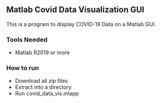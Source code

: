 ## **Matlab Covid Data Visualization GUI**
This is a program to display COVID-19 Data on a Matlab GUI.

### **Tools Needed**
- Matlab R2019 or more

### **How to run**
- Download all zip files
- Extract into a directory
- Run covid_data_vis.mlapp
